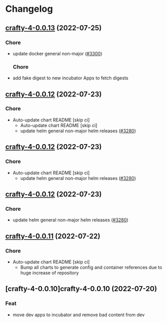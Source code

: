 # Changelog



## [crafty-4-0.0.13](https://github.com/truecharts/apps/compare/crafty-4-0.0.12...crafty-4-0.0.13) (2022-07-25)

### Chore

- update docker general non-major ([#3300](https://github.com/truecharts/apps/issues/3300))

  ### Chore

- add fake digest to new incubator Apps to fetch digests




## [crafty-4-0.0.12](https://github.com/truecharts/apps/compare/crafty-4-0.0.11...crafty-4-0.0.12) (2022-07-23)

### Chore

- Auto-update chart README [skip ci]
  - Auto-update chart README [skip ci]
  - update helm general non-major helm releases ([#3280](https://github.com/truecharts/apps/issues/3280))




## [crafty-4-0.0.12](https://github.com/truecharts/apps/compare/crafty-4-0.0.11...crafty-4-0.0.12) (2022-07-23)

### Chore

- Auto-update chart README [skip ci]
  - update helm general non-major helm releases ([#3280](https://github.com/truecharts/apps/issues/3280))




## [crafty-4-0.0.12](https://github.com/truecharts/apps/compare/crafty-4-0.0.11...crafty-4-0.0.12) (2022-07-23)

### Chore

- update helm general non-major helm releases ([#3280](https://github.com/truecharts/apps/issues/3280))




## [crafty-4-0.0.11](https://github.com/truecharts/apps/compare/crafty-4-0.0.10...crafty-4-0.0.11) (2022-07-22)

### Chore

- Auto-update chart README [skip ci]
  - Bump all charts to generate config and container references due to huge increase of repository



## [crafty-4-0.0.10]crafty-4-0.0.10 (2022-07-20)

### Feat

- move dev apps to incubator and remove bad content from dev
